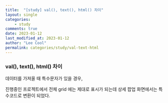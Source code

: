 ```yaml
---
title:  "[study] val(), text(), html() 차이"
layout: single
categories: 
    - study
comments: true
date: 2023-01-12
last_modified_at: 2023-01-12
author: "Lee Cool"
permalink: categories/study/val-text-html
---
```



### val(), text(), html() 차이

데이터를 가져올 때 특수문자가 있을 경우,  

진행중인 프로젝트에서 전체 grid 에는 제대로 표시가 되는데 상세 팝업 화면에서는 특수코드로 변환이 되었다.

